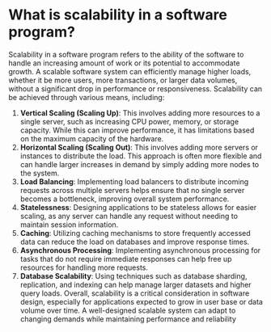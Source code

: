 # What is scalability in a software program?
Scalability in a software program refers to the ability of the software to handle an increasing amount of work or its potential to accommodate growth. A scalable software system can efficiently manage higher loads, whether it be more users, more transactions, or larger data volumes, without a significant drop in performance or responsiveness. Scalability can be achieved through various means, including:
1. **Vertical Scaling (Scaling Up)**: This involves adding more resources to a single server, such as increasing CPU power, memory, or storage capacity. While this can improve performance, it has limitations based on the maximum capacity of the hardware.
2. **Horizontal Scaling (Scaling Out)**: This involves adding more servers or instances to distribute the load. This approach is often more flexible and can handle larger increases in demand by simply adding more nodes to the system.
3. **Load Balancing**: Implementing load balancers to distribute incoming requests across multiple servers helps ensure that no single server becomes a bottleneck, improving overall system performance.
4. **Statelessness**: Designing applications to be stateless allows for easier scaling, as any server can handle any request without needing to maintain session information.
5. **Caching**: Utilizing caching mechanisms to store frequently accessed data can reduce the load on databases and improve response times.
6. **Asynchronous Processing**: Implementing asynchronous processing for tasks that do not require immediate responses can help free up resources for handling more requests.
7. **Database Scalability**: Using techniques such as database sharding, replication, and indexing can help manage larger datasets and higher query loads.
Overall, scalability is a critical consideration in software design, especially for applications expected to grow in user base or data volume over time. A well-designed scalable system can adapt to changing demands while maintaining performance and reliability
